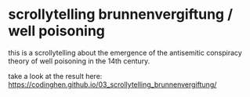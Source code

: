 # scrollytelling brunnenvergiftung / well poisoning

this is a scrollytelling about the emergence of the antisemitic conspiracy theory of well poisoning in the 14th century.

take a look at the result here:
https://codinghen.github.io/03_scrollytelling_brunnenvergiftung/

